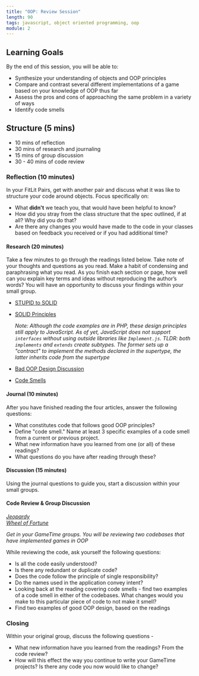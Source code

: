 ```yaml
---
title: "OOP: Review Session"
length: 90
tags: javascript, object oriented programming, oop
module: 2
---
```


## Learning Goals

By the end of this session, you will be able to:

- Synthesize your understanding of objects and OOP principles
- Compare and contrast several different implementations of a game based on your knowledge of OOP thus far
- Assess the pros and cons of approaching the same problem in a variety of ways
- Identify code smells

## Structure (5 mins)

* 10 mins of reflection
* 30 mins of research and journaling
* 15 mins of group discussion
* 30 - 40 mins of code review

### Reflection (10 minutes)

In your FitLit Pairs, get with another pair and discuss what it was like to structure your code around objects. Focus specifically on:

* What **didn't** we teach you, that would have been helpful to know?
* How did you stray from the class structure that the spec outlined, if at all? Why did you do that?
* Are there any changes you would have made to the code in your classes based on feedback you received or if you had additional time?


#### Research (20 minutes)

Take a few minutes to go through the readings listed below. Take note of your thoughts and questions as you read. Make a habit of condensing and paraphrasing what you read. As you finish each section or page, how well can you explain key terms and ideas without reproducing the author’s words? You will have an opportunity to discuss your findings within your small group. 


* [STUPID to SOLID](https://williamdurand.fr/2013/07/30/from-stupid-to-solid-code/)
* [SOLID Principles](https://scotch.io/bar-talk/s-o-l-i-d-the-first-five-principles-of-object-oriented-design)
  
  _Note: Although the code examples are in PHP, these design principles still apply to JavaScript. As of yet, JavaScript does not support `interfaces` without using outside libraries like `Implement.js`. TLDR: both `implements` and `extends` create subtypes. The former sets up a "contract" to implement the methods declared in the supertype, the latter inherits code from the supertype_

* [Bad OOP Design Discussion](https://stackoverflow.com/questions/345698/what-are-the-tell-tale-signs-of-bad-object-oriented-design)
* [Code Smells](https://blog.codinghorror.com/code-smells/)


#### Journal (10 minutes)

After you have finished reading the four articles, answer the following questions:
- What constitutes code that follows good OOP principles?
- Define "code smell." Name at least 3 specific examples of a code smell from a current or previous project.
- What new information have you learned from one (or all) of these readings?
- What questions do you have after reading through these?

#### Discussion (15 minutes)

Using the journal questions to guide you, start a discussion within your small groups.

#### Code Review & Group Discussion

[*Jeopardy*](https://github.com/turingschool-examples/oop-review/tree/master/jeopardy)  
[*Wheel of Fortune*](https://github.com/turingschool-examples/oop-review/tree/master/wheel-of-fortune)

*Get in your GameTime groups. You will be reviewing two codebases that have implemented games in OOP*

<!-- WOF groups should be reviewing Jeopardy and vice versa. Family Feud can review either. Goal is to have groups review an unfamiliar codebase -->

While reviewing the code, ask yourself the following questions:

* Is all the code easily understood?
* Is there any redundant or duplicate code?
* Does the code follow the principle of single responsibility?
* Do the names used in the application convey intent?
* Looking back at the reading covering code smells - find two examples of a code smell in either of the codebases. What changes would you make to this particular piece of code to not make it smell?
* Find two examples of good OOP design, based on the readings

### Closing

Within your original group, discuss the following questions - 
* What new information have you learned from the readings? From the code review?
* How will this effect the way you continue to write your GameTime projects? Is there any code you now would like to change?
